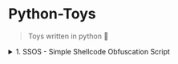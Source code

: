 # Python-Toys

> Toys written in python 🐍

<details>
<summary>1. SSOS - Simple Shellcode Obfuscation Script</summary>

简单的 Cobalt Strike Shellcode 免杀混淆脚本（Shellcode => ps1, xml）

![image-20210830103852419](images/image-20210830103852419.png)

</details>